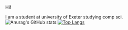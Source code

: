 Hi!

I am a student at university of Exeter studying comp sci.
![Anurag's GitHub stats](https://github-readme-stats.vercel.app/api?username=pixel-87)
[![Top Langs](https://github-readme-stats.vercel.app/api/top-langs/?username=pixel-87&layout=donut)](https://github.com/anuraghazra/github-readme-stats)

<!---
pixel-87/pixel-87 is a ✨ special ✨ repository because its `README.md` (this file) appears on your GitHub profile.
You can click the Preview link to take a look at your changes.
--->
